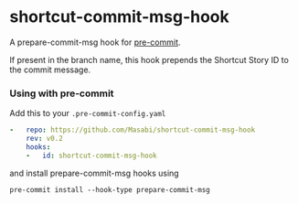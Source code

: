 shortcut-commit-msg-hook
=========================

A prepare-commit-msg hook for [pre-commit](https://pre-commit.com/).

If present in the branch name, this hook prepends the Shortcut Story ID to the commit message.

### Using with pre-commit

Add this to your `.pre-commit-config.yaml`

```yaml
-   repo: https://github.com/Masabi/shortcut-commit-msg-hook
    rev: v0.2
    hooks:
    -   id: shortcut-commit-msg-hook
```

and install prepare-commit-msg hooks using
```
pre-commit install --hook-type prepare-commit-msg
```

